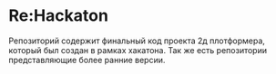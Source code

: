 # Re:Hackaton
Репозиторий содержит финальный код проекта 2д плотформера, который был создан в рамках хакатона. Так же есть репозитории представляющие более ранние версии.  
